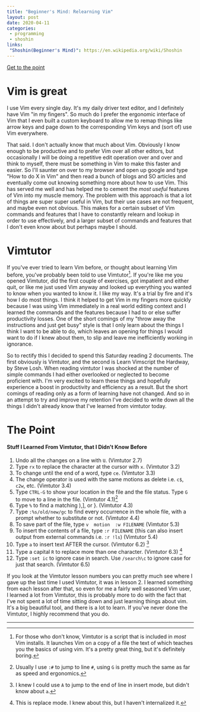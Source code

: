 ```yaml
---
title: "Beginner's Mind: Relearning Vim"
layout: post
date: 2020-04-11
categories:
 - programming
 - shoshin
links:
 "Shoshin(Beginner's Mind)": https://en.wikipedia.org/wiki/Shoshin
---
```


[Get to the point](#the-point)

# Vim is great

I use Vim every single day. It's my daily driver text editor, and I definitely have Vim "in my fingers".
So much do I prefer the ergonomic interface of Vim that I even built a custom keyboard to allow me to remap
things like arrow keys and page down to the corresponding Vim keys and (sort of) use Vim everywhere.

That said. I don't actually know that much about Vim. Obviously I know enough to be productive and to
prefer Vim over all other editors, but occasionally I will be doing a repetitive edit operation over
and over and think to myself, there must be something in Vim to make this faster and easier.
So I'll saunter on over to my browser and open up google and type "How to do X in Vim" and then read
a bunch of blogs and SO articles and eventually come out knowing something more about how to use Vim.
This has served me well and has helped me to cement the *most useful* features of Vim into my muscle memory.
The problem with this approach is that a lot of things are super super useful in Vim, but their use cases are not frequent,
and maybe even not obvious. This makes for a certain subset of Vim commands and features that I have to constantly
relearn and lookup in order to use effectively, and a larger subset of commands and features that I don't even know about but perhaps maybe I should.


# Vimtutor

If you've ever tried to learn Vim before, or thought about learning Vim before, you've probably been told to use Vimtutor[^1].
If you're like me you opened Vimtutor, did the first couple of exercises, got impatient and either quit, or like me just used Vim anyway
and looked up everything you wanted to know when you wanted to know it. I like my way. It's a trial by fire and it's
how I do most things. I think it helped to get Vim in my fingers more quickly because I was using Vim immediately in a real world editing
context and I learned the commands and the features because I had to or else suffer productivity losses.
One of the short comings of my "throw away the instructions and just get busy" style is that I only learn about the things I think
I want to be able to do, which leaves an opening for things I would want to do if I knew about them, to slip and leave me inefficiently
working in ignorance.

So to rectify this I decided to spend this Saturday reading 2 documents.
The first obviously is Vimtutor, and the second is Learn Vimscript the Hardway, by Steve Losh.
When reading vimtutor I was shocked at the number of simple commands I had either overlooked or
neglected to become proficient with. I'm very excited to learn these things and hopefully experience a
boost in productivity and efficiency as a result. But the short comings of reading only as a form of learning have not
changed. And so in an attempt to try and improve my retention I've decided to write down all the things I didn't already know
that I've learned from vimtutor today.

# The Point

#### Stuff I Learned From Vimtutor, that I Didn't Know Before

1.  Undo all the changes on a line with `U`. (Vimtutor 2.7)
2.	Type  `rx`  to replace the character at the cursor with  `x`. (Vimtutor 3.2)
3.	To change until the end of a word, type  `ce`. (Vimtutor 3.3)
4.	The change operator is used with the same motions as delete i.e. `c$`, `c2w`, etc. (Vimtutor 3.4)
5.	Type `CTRL-G` to show your location in the file and the file status.
    Type  `G`  to move to a line in the file.	(Vimtutor 4.1)[^2]
6.	Type  `%`  to find a matching ),], or }. (Vimtutor 4.3)
7.	Type  `:%s/old/new/gc`	to find every occurrence in the whole file, with a prompt whether to substitute or not. (Vimtutor 4.4)
8.	To save part of the file, type  `v  motion  :w FILENAME` (Vimtutor 5.3)
9.	To insert the contents of a file, type  `:r FILENAME` (this can also insert output from external commands i.e. `:r !ls`) (Vimtutor 5.4)
10.	Type  `a`  to insert text AFTER the cursor. (Vimtutor 6.2) [^3]
11.	Type a capital  `R`  to replace more than one character. (Vimtutor 6.3) [^4]
12. Type `:set ic` to ignore case in search. Use `/search\c` to ignore case for just that search. (Vimtutor 6.5)


If you look at the Vimtutor lesson numbers you can pretty much see where I gave up the last time I used Vimtutor, it was in lesson 2.
I learned something from each lesson after that, so even for me a fairly well seasoned Vim user, I learned a lot from Vimtutor, this is probably
more to do with the fact that I've not spent a lot of time sitting down and just learning things about vim. It's a big beautiful tool, and there
is a lot to learn. If you've never done the Vimtutor, I highly recommend that you do.

---

[^1]: For those who don't know, Vimtutor is a script that is included in *most* Vim installs. It launches Vim on a copy of a file the text of which teaches you the basics of using vim. It's a pretty great thing, but it's definitely boring.
[^2]: Usually I use `:#` to jump to line `#`, using `G` is pretty much the same as far as speed and ergonomics.
[^3]: I knew I could use `A` to jump to the end of line in insert mode, but didn't know about `a`.
[^4]: This is replace mode. I knew about this, but I haven't internalized it.

